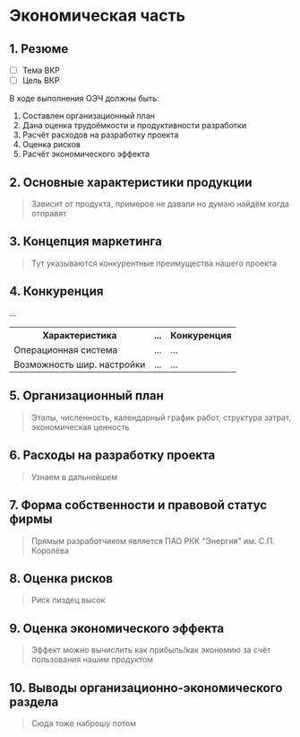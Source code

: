 # Экономическая часть
## 1. Резюме
- [ ] Тема ВКР
- [ ] Цель ВКР

В ходе выполнения ОЭЧ должны быть:
1. Составлен организационный план
2. Дана оценка трудоёмкости и продуктивности разработки
3. Расчёт расходов на разработку проекта
4. Оценка рисков
5. Расчёт экономического эффекта

## 2. Основные характеристики продукции

> Зависит от продукта, примеров не давали но думаю найдём когда отправят

## 3. Концепция маркетинга

> Тут указываются конкурентные преимущества нашего проекта


## 4. Конкуренция

<table>
<tr>
<th>Характеристика</th>
<th>...</th>
<th>Конкуренция</th>
</tr>
<tr>
<td>Операционная система</td>
<td>...</td>
<td>...</td>
</tr>
<tr>
<td>Возможность шир. настройки</td>
<td>...</td>
<td>...</td>
</tr>
<tr>...</tr>
</table>

## 5. Организационный план

> Этапы, численность, календарный график работ, структура затрат,
> экономическая ценность

## 6. Расходы на разработку проекта

> Узнаем в дальнейшем

## 7. Форма собственности и правовой статус фирмы

> Прямым разработчиком является ПАО РКК "Энергия" им. С.П. Королёва

## 8. Оценка рисков

> Риск пиздец высок

## 9. Оценка экономического эффекта

> Эффект можно вычислить как прибыль/как экономию за счёт пользования
> нашим продуктом 

## 10. Выводы организационно-экономического раздела

> Сюда тоже наброшу потом
